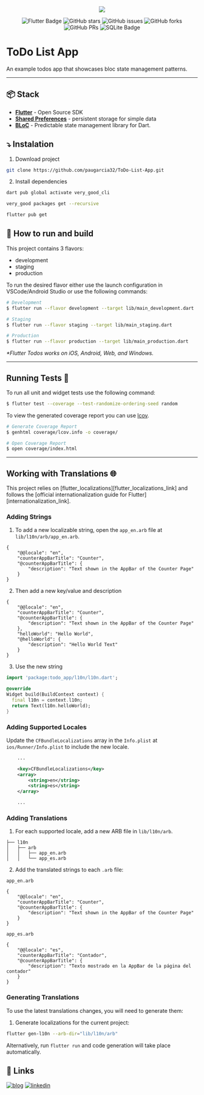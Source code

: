 <div align="center">
    <img src="https://github.com/user-attachments/assets/85c6e769-3b3f-453f-a4dc-18429ad5f2b0">
  <p></p>
</div>

<div align="center">

![Flutter Badge](https://img.shields.io/badge/Flutter-blue?logo=flutter&logoColor=white&=flat)
![GitHub stars](https://img.shields.io/github/stars/paugarcia32/ToDo-List-App)
![GitHub issues](https://img.shields.io/github/issues/paugarcia32/ToDo-List-App)
![GitHub forks](https://img.shields.io/github/forks/paugarcia32/ToDo-List-App)
![GitHub PRs](https://img.shields.io/github/issues-pr/paugarcia32/ToDo-List-App)
![SQLite Badge](https://img.shields.io/badge/SQLite-%2307405e.svg?logo=sqlite&logoColor=white&style=flat)

</div>

# ToDo List App

An example todos app that showcases bloc state management patterns.

---

## 📦 Stack

- [**Flutter**](https://flutter.dev/) - Open Source SDK
- [**Shared Preferences**](https://pub.dev/packages/shared_preferences) - persistent storage for simple data
- [**BLoC**](https://bloclibrary.dev/) - Predictable state management library for Dart.

## ⤵️ Instalation

1. Download project

```bash
git clone https://github.com/paugarcia32/ToDo-List-App.git
```

2. Install dependencies

```bash
dart pub global activate very_good_cli
```

```bash
very_good packages get --recursive
```

```bash
flutter pub get
```

## 🚀 How to run and build

This project contains 3 flavors:

- development
- staging
- production

To run the desired flavor either use the launch configuration in VSCode/Android Studio or use the following commands:

```sh
# Development
$ flutter run --flavor development --target lib/main_development.dart

# Staging
$ flutter run --flavor staging --target lib/main_staging.dart

# Production
$ flutter run --flavor production --target lib/main_production.dart
```

_\*Flutter Todos works on iOS, Android, Web, and Windows._

---

## Running Tests 🧪

To run all unit and widget tests use the following command:

```sh
$ flutter test --coverage --test-randomize-ordering-seed random
```

To view the generated coverage report you can use [lcov](https://github.com/linux-test-project/lcov).

```sh
# Generate Coverage Report
$ genhtml coverage/lcov.info -o coverage/

# Open Coverage Report
$ open coverage/index.html
```

---

## Working with Translations 🌐

This project relies on [flutter_localizations][flutter_localizations_link] and follows the [official internationalization guide for Flutter][internationalization_link].

### Adding Strings

1. To add a new localizable string, open the `app_en.arb` file at `lib/l10n/arb/app_en.arb`.

```arb
{
    "@@locale": "en",
    "counterAppBarTitle": "Counter",
    "@counterAppBarTitle": {
        "description": "Text shown in the AppBar of the Counter Page"
    }
}
```

2. Then add a new key/value and description

```arb
{
    "@@locale": "en",
    "counterAppBarTitle": "Counter",
    "@counterAppBarTitle": {
        "description": "Text shown in the AppBar of the Counter Page"
    },
    "helloWorld": "Hello World",
    "@helloWorld": {
        "description": "Hello World Text"
    }
}
```

3. Use the new string

```dart
import 'package:todo_app/l10n/l10n.dart';

@override
Widget build(BuildContext context) {
  final l10n = context.l10n;
  return Text(l10n.helloWorld);
}
```

### Adding Supported Locales

Update the `CFBundleLocalizations` array in the `Info.plist` at `ios/Runner/Info.plist` to include the new locale.

```xml
    ...

    <key>CFBundleLocalizations</key>
	<array>
		<string>en</string>
		<string>es</string>
	</array>

    ...
```

### Adding Translations

1. For each supported locale, add a new ARB file in `lib/l10n/arb`.

```
├── l10n
│   ├── arb
│   │   ├── app_en.arb
│   │   └── app_es.arb
```

2. Add the translated strings to each `.arb` file:

`app_en.arb`

```arb
{
    "@@locale": "en",
    "counterAppBarTitle": "Counter",
    "@counterAppBarTitle": {
        "description": "Text shown in the AppBar of the Counter Page"
    }
}
```

`app_es.arb`

```arb
{
    "@@locale": "es",
    "counterAppBarTitle": "Contador",
    "@counterAppBarTitle": {
        "description": "Texto mostrado en la AppBar de la página del contador"
    }
}
```

### Generating Translations

To use the latest translations changes, you will need to generate them:

1. Generate localizations for the current project:

```sh
flutter gen-l10n --arb-dir="lib/l10n/arb"
```

Alternatively, run `flutter run` and code generation will take place automatically.

## 🔗 Links

[![blog](https://img.shields.io/badge/my_website-000?style=for-the-badge&logo=ko-fi&logoColor=white)](https://www.paugarcia.dev/)
[![linkedin](https://img.shields.io/badge/linkedin-0A66C2?style=for-the-badge&logo=linkedin&logoColor=white)](https://www.linkedin.com/in/paugarcia32/)
